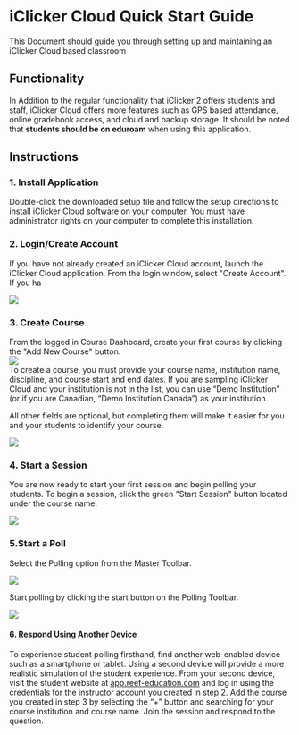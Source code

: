 # iClicker Cloud Quick Start Guide

This Document should guide you through setting up and maintaining an iClicker Cloud based classroom

## Functionality

In Addition to the regular functionality that iClicker 2 offers students and staff, iClicker Cloud offers more features such as GPS based attendance, online gradebook access, and cloud and backup storage. It should be noted that **students should be on eduroam** when using this application.



## Instructions



### 1. Install Application

Double-click the downloaded setup file and follow the setup directions to install iClicker Cloud software on your computer. You must have administrator rights on your computer to complete this installation.

### 2. Login/Create Account

If you have not already created an iClicker Cloud account, launch the iClicker Cloud application. From the login window, select "Create Account". If you ha

![](https://www.iclicker.com/media/1187/win_1signin_360.jpg)

### 3. Create Course

From the logged in Course Dashboard, create your first course by clicking the "Add New Course" button.  
![](https://www.iclicker.com/media/1171/win-cloud-add-course.png)  
To create a course, you must provide your course name, institution name, discipline, and course start and end dates. If you are sampling iClicker Cloud and your institution is not in the list, you can use “Demo Institution” \(or if you are Canadian, “Demo Institution Canada”\) as your institution.

All other fields are optional, but completing them will make it easier for you and your students to identify your course.

![](https://www.iclicker.com/media/1173/win-cloud-create-course.png)

### 4. Start a Session

You are now ready to start your first session and begin polling your students. To begin a session, click the green "Start Session" button located under the course name.

  
![](https://www.iclicker.com/media/1176/win-cloud-start-session.png)

### 5.Start a Poll

Select the Polling option from the Master Toolbar.

![](https://www.iclicker.com/media/1174/win-cloud-master-toolbar.png)

Start polling by clicking the start button on the Polling Toolbar.

  
![](https://www.iclicker.com/media/1175/win-cloud-polling-toolbar.png)

#### 6. Respond Using Another Device

To experience student polling firsthand, find another web-enabled device such as a smartphone or tablet. Using a second device will provide a more realistic simulation of the student experience. From your second device, visit the student website at [app.reef-education.com](http://app.reef-education.com/) and log in using the credentials for the instructor account you created in step 2. Add the course you created in step 3 by selecting the “+” button and searching for your course institution and course name. Join the session and respond to the question.



